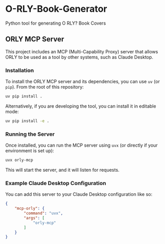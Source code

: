 # O-RLY-Book-Generator
Python tool for generating O RLY? Book Covers

## ORLY MCP Server

This project includes an MCP (Multi-Capability Proxy) server that allows ORLY to be used as a tool by other systems, such as Claude Desktop.

### Installation

To install the ORLY MCP server and its dependencies, you can use `uv` (or `pip`). From the root of this repository:

```bash
uv pip install .
```

Alternatively, if you are developing the tool, you can install it in editable mode:

```bash
uv pip install -e .
```

### Running the Server

Once installed, you can run the MCP server using `uvx` (or directly if your environment is set up):

```bash
uvx orly-mcp
```

This will start the server, and it will listen for requests.

### Example Claude Desktop Configuration

You can add this server to your Claude Desktop configuration like so:

```json
{
    "mcp-orly": {
        "command": "uvx",
        "args": [
            "orly-mcp"
        ]
    }
}
```

